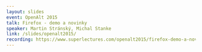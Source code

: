 ```yaml
---
layout: slides
event: OpenAlt 2015
talk: Firefox - demo a novinky
speaker: Martin Stránský, Michal Stanke
link: /slides/openalt2015/
recording: https://www.superlectures.com/openalt2015/firefox-demo-a-novinky
---
```



